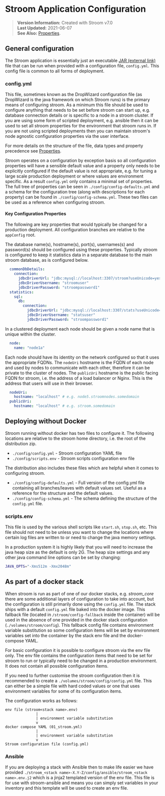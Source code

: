 # Stroom Application Configuration

> **Version Information:** Created with Stroom v7.0  
> **Last Updated:** 2021-06-07  
> **See Also:** [Properties](../../user-guide/properties.md).  

## General configuration

The Stroom application is essentially just an executable [JAR (external link)](https://en.wikipedia.org/wiki/JAR_%28file_format%29) file that can be run when provided with a configuration file, `config.yml`.
This config file is common to all forms of deployment.

### config.yml

This file, sometimes known as the DropWizard configuration file (as DropWizard is the java framework on which Stroom runs) is the primary means of configuring stroom.
As a minimum this file should be used to configure anything that needs to be set before stroom can start up, e.g. database connection details or is specific to a node in a stroom cluster.
If you are using some form of scripted deployment, e.g. ansible then it can be used to set all stroom properties for the environment that stroom runs in.
If you are not using scripted deployments then you can maintain stroom's node agnostic configuration properties via the user interface.

For more details on the structure of the file, data types and property precedence see [Properties](../../user-guide/properties.md).

Stroom operates on a configuration by exception basis so all configuration properties will have a sensible default value and a property only needs to be explicitly configured if the default value is not appropriate, e.g. for tuning a large scale production deployment or where values are environment specific.
As a result `config.yml` only contains a minimal set of properties.
The full tree of properties can be seen in `./config/config-defaults.yml` and a schema for the configuration tree (along with descriptions for each property) can be found in `./config/config-schema.yml`.
These two files can be used as a reference when configuring stroom.


#### Key Configuration Properties

The following are key properties that would typically be changed for a production deployment.
All configuration branches are relative to the `appConfig` root.

The database name(s), hostname(s), port(s), usernames(s) and password(s) should be configured using these properties.
Typically stroom is configured to keep it statistics data in a separate database to the main stroom database, as is configured below.

```yaml
  commonDbDetails:
    connection:
      jdbcDriverUrl: "jdbc:mysql://localhost:3307/stroom?useUnicode=yes&characterEncoding=UTF-8"
      jdbcDriverUsername: "stroomuser"
      jdbcDriverPassword: "stroompassword1"
  statistics:
    sql:
      db:
        connection:
          jdbcDriverUrl: "jdbc:mysql://localhost:3307/stats?useUnicode=yes&characterEncoding=UTF-8"
          jdbcDriverUsername: "statsuser"
          jdbcDriverPassword: "stroompassword1"
```

In a clustered deployment each node should be given a node name that is unique within the cluster.

```yaml
  node:
    name: "node1a"
```

Each node should have its identity on the network configured so that it uses the appropriate FQDNs.
The `nodeUri` hostname is the FQDN of each node and used by nodes to communicate with each other, therefore it can be private to the cluster of nodes.
The `publicUri` hostname is the public facing FQDN for stroom, i.e. the address of a load balancer or Nginx.
This is the address that users will use in their browser.

```yaml
  nodeUri:
    hostname: "localhost" # e.g. node5.stroomnodes.somedomain
  publicUri:
    hostname: "localhost" # e.g. stroom.somedomain
```


## Deploying without Docker

Stroom running without docker has two files to configure it.
The following locations are relative to the stroom home directory, i.e. the root of the distribution zip.

* `./config/config.yml` - Stroom configuration YAML file
* `./config/scripts.env` - Stroom scripts configuration env file

The distribution also includes these files which are helpful when it comes to configuring stroom.

* `./config/config-defaults.yml` - Full version of the config.yml file containing all branches/leaves with default values set.
                                   Useful as a reference for the structure and the default values.
* `./config/config-schema.yml` - The schema defining the structure of the `config.yml` file.


### scripts.env

This file is used by the various shell scripts like `start.sh`, `stop.sh`, etc.
This file should not need to be unless you want to change the locations where certain log files are written to or need to change the java memory settings.

In a production system it is highly likely that you will need to increase the java heap size as the default is only 2G.
The heap size settings and any other java command line options can be set by changing:

```sh
JAVA_OPTS="-Xms512m -Xmx2048m"
```


## As part of a docker stack

When stroom is run as part of one of our docker stacks, e.g. _stroom_core_ there are some additional layers of configuration to take into account, but the configuration is still primarily done using the `config.yml` file.
The stack ships with a default `config.yml` file baked into the docker image.
This fallback file (located in `/stroom/config-fallback` inside the container) will be used in the absence of one provided in the docker stack configuration (`./volumes/stroom/config`).
This fallback config file contains environment variable substitution so some configuration items will be set by environment variables set into the container by the stack env file and the docker-compose YAML.

For basic configuration it is possible to configure stroom via the env file only.
The env file contains the configuration items that need to be set for stroom to run or typically need to be changed in a production environment.
It does not contain all possible configuration items.

If you need to further customise the stroom configuration then it is recommended to create a `./volumes/stroom/config/config.yml` file.
This can either be a simple file with hard coded values or one that uses environment variables for some of its
configuration items.

The configuration works as follows:

```
env file (stroom<stack name>.env)
              |
              | environment variable substitution
              v
docker compose YAML (01_stroom.yml)
              |
              | environment variable substitution
              v
Stroom configuration file (config.yml)
```

### Ansible

If you are deploying a stack with Ansible then to make life easier we have provided `./stroom_<stack name>-X.Y-Z/config/ansible/stroom_<stack name>.env.j2` which is a jinja2 templated version of the env file.
This file is for use with stroom-ansible and means you can simply set variables in your inventory and this template will be used to create an env file.

